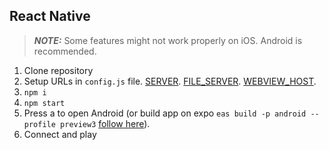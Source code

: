 ## React Native

> **_NOTE:_**  Some features might not work properly on iOS. Android is recommended.

1. Clone repository
2. Setup URLs in ```config.js``` file. [SERVER](https://github.com/goffygoo/project-x/blob/main/README.md). [FILE_SERVER](https://github.com/goffygoo/project-x-file-server/blob/main/README.md). [WEBVIEW_HOST](https://github.com/redscool/project-x-client-web/blob/main/README.md).
3. ```npm i```
4.  ```npm start```
5. Press a to open Android (or build app on expo ```eas build -p android --profile preview3``` [follow here](https://docs.expo.dev/build/setup/)).
6. Connect and play
